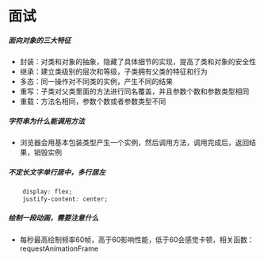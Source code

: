 # 面试

##### 面向对象的三大特征
* 封装：对类和对象的抽象，隐藏了具体细节的实现，提高了类和对象的安全性
* 继承：建立类级别的层次和等级，子类拥有父类的特征和行为
* 多态：同一操作对不同类的实例，产生不同的结果
* 重写：子类对父类里面的方法进行同名覆盖，并且参数个数和参数类型相同
* 重载：方法名相同，参数个数或者参数类型不同

##### 字符串为什么能调用方法
* 浏览器会用基本包装类型产生一个实例，然后调用方法，调用完成后，返回结果，销毁实例

##### 不定长文字单行居中，多行居左
```css
    display: flex;
    justify-content: center;
```

##### 绘制一段动画，需要注意什么
* 每秒最高绘制频率60帧，高于60影响性能，低于60会感觉卡顿，相关函数：requestAnimationFrame